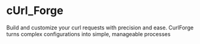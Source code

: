 # cUrl_Forge
Build and customize your curl requests with precision and ease. CurlForge turns complex configurations into simple, manageable processes
